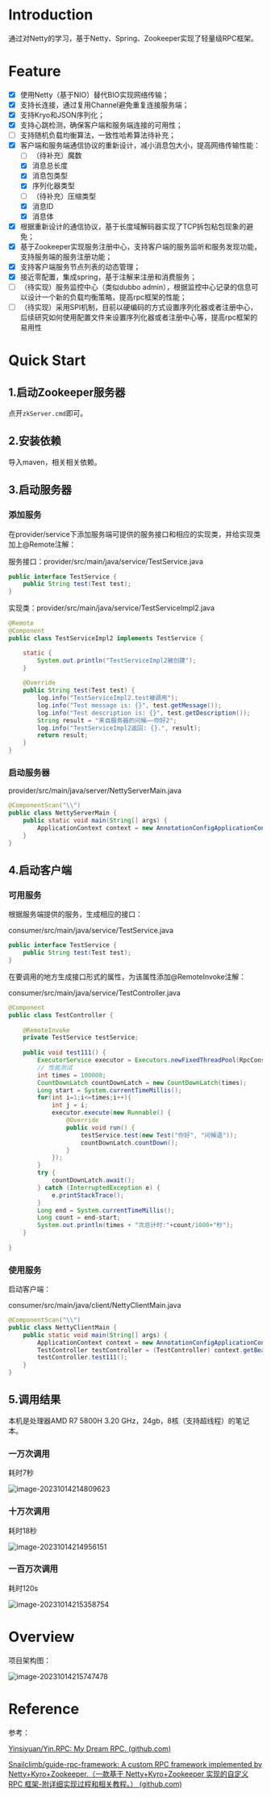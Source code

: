 # Introduction

通过对Netty的学习，基于Netty、Spring、Zookeeper实现了轻量级RPC框架。

# Feature

- [x] 使用Netty（基于NIO）替代BIO实现网络传输；
- [x] 支持长连接，通过复用Channel避免重复连接服务端；
- [x] 支持Kryo和JSON序列化；
- [x] 支持心跳检测，确保客户端和服务端连接的可用性；
- [ ] 支持随机负载均衡算法，一致性哈希算法待补充；
- [x] 客户端和服务端通信协议的重新设计，减小消息包大小，提高网络传输性能：
  - [ ] （待补充）魔数
  - [x] 消息总长度
  - [x] 消息包类型
  - [x] 序列化器类型
  - [ ] （待补充）压缩类型
  - [x] 消息ID
  - [x] 消息体
- [x] 根据重新设计的通信协议，基于长度域解码器实现了TCP拆包粘包现象的避免；
- [x] 基于Zookeeper实现服务注册中心，支持客户端的服务监听和服务发现功能，支持服务端的服务注册功能；
- [x] 支持客户端服务节点列表的动态管理；
- [x] 接近零配置，集成spring，基于注解来注册和消费服务；
- [ ] （待实现）服务监控中心（类似dubbo admin），根据监控中心记录的信息可以设计一个新的负载均衡策略，提高rpc框架的性能；
- [ ] （待实现）采用SPI机制，目前以硬编码的方式设置序列化器或者注册中心，后续研究如何使用配置文件来设置序列化器或者注册中心等，提高rpc框架的易用性

# Quick Start

## 1.启动Zookeeper服务器

点开`zkServer.cmd`即可。

## 2.安装依赖

导入maven，相关相关依赖。

## 3.启动服务器

### 添加服务

在provider/service下添加服务端可提供的服务接口和相应的实现类，并给实现类加上@Remote注解：

服务接口：provider/src/main/java/service/TestService.java

```java
public interface TestService {
    public String test(Test test);
}
```

实现类：provider/src/main/java/service/TestServiceImpl2.java

```java
@Remote
@Component
public class TestServiceImpl2 implements TestService {

    static {
        System.out.println("TestServiceImpl2被创建");
    }
    
    @Override
    public String test(Test test) {
        log.info("TestServiceImpl2.test被调用");
        log.info("Test message is: {}", test.getMessage());
        log.info("Test description is: {}", test.getDescription());
        String result = "来自服务器的问候——你好2";
        log.info("TestServiceImpl2返回: {}.", result);
        return result;
    }
}
```

### 启动服务器

provider/src/main/java/server/NettyServerMain.java

```java
@ComponentScan("\\")
public class NettyServerMain {
    public static void main(String[] args) {
        ApplicationContext context = new AnnotationConfigApplicationContext(NettyServerMain.class);
    }
}
```

## 4.启动客户端

### 可用服务

根据服务端提供的服务，生成相应的接口：

consumer/src/main/java/service/TestService.java

```java
public interface TestService {
    public String test(Test test);
}
```

在要调用的地方生成接口形式的属性，为该属性添加@RemoteInvoke注解：

consumer/src/main/java/service/TestController.java

```java
@Component
public class TestController {
    
    @RemoteInvoke
    private TestService testService;
    
    public void test111() {      
        ExecutorService executor = Executors.newFixedThreadPool(RpcConstants.CHANNEL_SIZE);
        // 性能测试
        int times = 100000;
        CountDownLatch countDownLatch = new CountDownLatch(times);
        Long start = System.currentTimeMillis();
        for(int i=1;i<=times;i++){
            int j = i;
            executor.execute(new Runnable() {
                @Override
                public void run() {
                    testService.test(new Test("你好", "问候语"));
                    countDownLatch.countDown();
                }
            });
        }
        try {
            countDownLatch.await();
        } catch (InterruptedException e) {
            e.printStackTrace();
        }
        Long end = System.currentTimeMillis();
        Long count = end-start;
        System.out.println(times + "次总计时:"+count/1000+"秒");
    }
    
}
```

### 使用服务

启动客户端：

consumer/src/main/java/client/NettyClientMain.java

```java
@ComponentScan("\\")
public class NettyClientMain {
    public static void main(String[] args) {
        ApplicationContext context = new AnnotationConfigApplicationContext(NettyClientMain.class);
        TestController testController = (TestController) context.getBean("testController");
        testController.test111();
    }
}
```

## 5.调用结果

本机是处理器AMD R7 5800H 3.20 GHz，24gb，8核（支持超线程）的笔记本。

### 一万次调用

耗时7秒

![image-20231014214809623](README.assets/image-20231014214809623.png)

### 十万次调用

耗时18秒

![image-20231014214956151](README.assets/image-20231014214956151.png)

### 一百万次调用

耗时120s

![image-20231014215358754](README.assets/image-20231014215358754.png)

# Overview

项目架构图：

![image-20231014215747478](README.assets/image-20231014215747478.png)

# Reference

参考：

[Yinsiyuan/Yin.RPC: My Dream RPC. (github.com)](https://github.com/Yinsiyuan/Yin.RPC)

[Snailclimb/guide-rpc-framework: A custom RPC framework implemented by Netty+Kyro+Zookeeper.（一款基于 Netty+Kyro+Zookeeper 实现的自定义 RPC 框架-附详细实现过程和相关教程。） (github.com)](https://github.com/Snailclimb/guide-rpc-framework)
